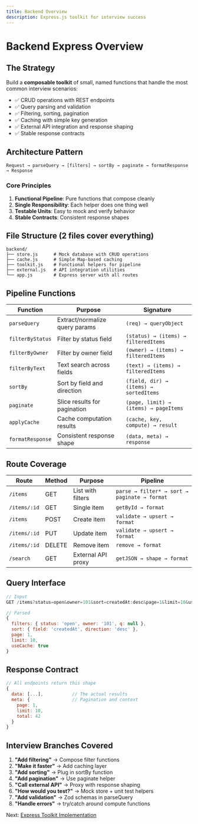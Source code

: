 ```yaml
---
title: Backend Overview
description: Express.js toolkit for interview success
---
```


# Backend Express Overview

## The Strategy

Build a **composable toolkit** of small, named functions that handle the most common interview scenarios:

- ✅ CRUD operations with REST endpoints
- ✅ Query parsing and validation  
- ✅ Filtering, sorting, pagination
- ✅ Caching with simple key generation
- ✅ External API integration and response shaping
- ✅ Stable response contracts

## Architecture Pattern

```
Request → parseQuery → [filters] → sortBy → paginate → formatResponse → Response
```

### Core Principles

1. **Functional Pipeline**: Pure functions that compose cleanly
2. **Single Responsibility**: Each helper does one thing well
3. **Testable Units**: Easy to mock and verify behavior
4. **Stable Contracts**: Consistent response shapes

## File Structure (2 files cover everything)

```
backend/
├── store.js      # Mock database with CRUD operations
├── cache.js      # Simple Map-based caching
├── toolkit.js    # Functional helpers for pipeline
├── external.js   # API integration utilities
└── app.js        # Express server with all routes
```

## Pipeline Functions

| Function | Purpose | Signature |
|----------|---------|-----------|
| `parseQuery` | Extract/normalize query params | `(req) → queryObject` |
| `filterByStatus` | Filter by status field | `(status) → (items) → filteredItems` |
| `filterByOwner` | Filter by owner field | `(owner) → (items) → filteredItems` | 
| `filterByText` | Text search across fields | `(text) → (items) → filteredItems` |
| `sortBy` | Sort by field and direction | `(field, dir) → (items) → sortedItems` |
| `paginate` | Slice results for pagination | `(page, limit) → (items) → pageItems` |
| `applyCache` | Cache computation results | `(cache, key, compute) → result` |
| `formatResponse` | Consistent response shape | `(data, meta) → response` |

## Route Coverage

| Route | Method | Purpose | Pipeline |
|-------|--------|---------|----------|
| `/items` | GET | List with filters | `parse → filter* → sort → paginate → format` |
| `/items/:id` | GET | Single item | `getById → format` |
| `/items` | POST | Create item | `validate → upsert → format` |
| `/items/:id` | PUT | Update item | `validate → upsert → format` |
| `/items/:id` | DELETE | Remove item | `remove → format` |
| `/search` | GET | External API proxy | `getJSON → shape → format` |

## Query Interface

```javascript
// Input
GET /items?status=open&owner=101&sort=createdAt:desc&page=1&limit=10&useCache=true

// Parsed
{
  filters: { status: 'open', owner: '101', q: null },
  sort: { field: 'createdAt', direction: 'desc' },
  page: 1,
  limit: 10,
  useCache: true
}
```

## Response Contract

```javascript
// All endpoints return this shape
{
  data: [...],           // The actual results
  meta: {                // Pagination and context
    page: 1,
    limit: 10, 
    total: 42
  }
}
```

## Interview Branches Covered

1. **"Add filtering"** → Compose filter functions
2. **"Make it faster"** → Add caching layer  
3. **"Add sorting"** → Plug in sortBy function
4. **"Add pagination"** → Use paginate helper
5. **"Call external API"** → Proxy with response shaping
6. **"How would you test?"** → Mock store + unit test helpers
7. **"Add validation"** → Zod schemas in parseQuery
8. **"Handle errors"** → try/catch around compute functions

Next: [Express Toolkit Implementation](/cookbook/2_backend/2_toolkit-express)